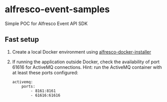 # alfresco-event-samples
Simple POC for Alfresco Event API SDK

## Fast setup

1. Create a local Docker environment using [alfresco-docker-installer](https://github.com/Alfresco/alfresco-docker-installer)

2. If running the application outside Docker, check the availability of port 61616 for ActiveMQ connections. Hint: run the ActiveMQ container with at least these ports configured:
    ~~~
    activemq:
        ports:
            - 8161:8161
            - 61616:61616
    ~~~
